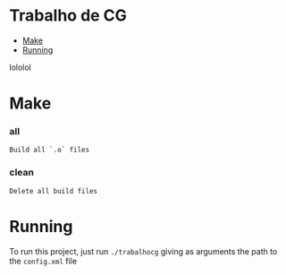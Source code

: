 # Trabalho de CG
- [Make](#make)
- [Running](#running)

lololol


# Make

### all
    Build all `.o` files
  
### clean
    Delete all build files

# Running
To run this project, just run `./trabalhocg` giving as arguments the path to the `config.xml` file
